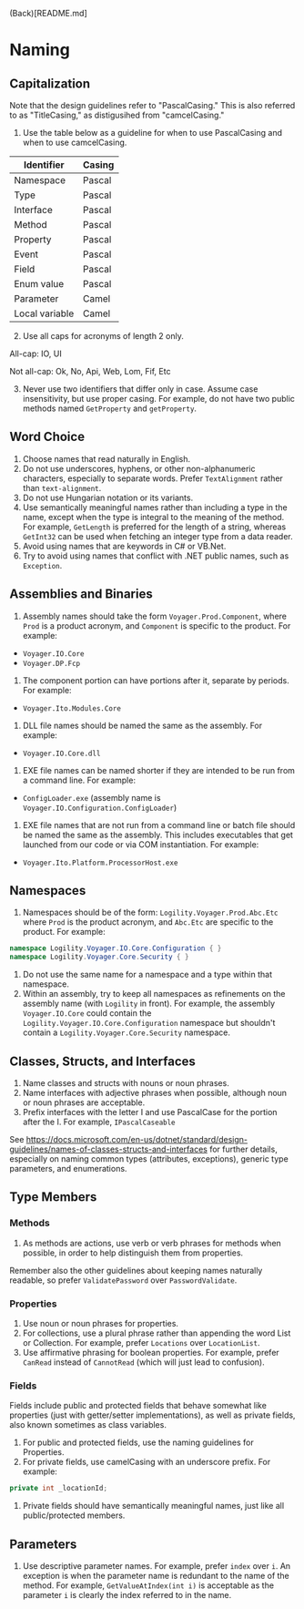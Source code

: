 (Back)[README.md]

# Naming

## Capitalization

Note that the design guidelines refer to "PascalCasing." This is also referred to as "TitleCasing," as distigusihed from "camcelCasing."

1. Use the table below as a guideline for when to use PascalCasing and when to use camcelCasing.

 Identifier | Casing
 ---------- | ------
 Namespace | Pascal 
 Type | Pascal
 Interface | Pascal
 Method | Pascal
 Property | Pascal
 Event | Pascal
 Field | Pascal
 Enum value | Pascal
 Parameter | Camel
 Local variable | Camel

2. Use all caps for acronyms of length 2 only.

 All-cap: IO, UI

 Not all-cap: Ok, No, Api, Web, Lom, Fif, Etc

3. Never use two identifiers that differ only in case. Assume case insensitivity, but use proper casing. For example, do not have two public methods named `GetProperty` and `getProperty`.

## Word Choice

1. Choose names that read naturally in English.
1. Do not use underscores, hyphens, or other non-alphanumeric characters, especially to separate words. Prefer `TextAlignment` rather than `text-alignment`.
1. Do not use Hungarian notation or its variants.
1. Use semantically meaningful names rather than including a type in the name, except when the type is integral to the meaning of the method. For example, `GetLength` is preferred for the length of a string, whereas `GetInt32` can be used when fetching an integer type from a data reader.
1. Avoid using names that are keywords in C# or VB.Net.
1. Try to avoid using names that conflict with .NET public names, such as `Exception`.

## Assemblies and Binaries

1. Assembly names should take the form `Voyager.Prod.Component`, where `Prod` is a product acronym, and `Component` is specific to the product. For example:
 - `Voyager.IO.Core`
 - `Voyager.DP.Fcp`
1. The component portion can have portions after it, separate by periods. For example:
 - `Voyager.Ito.Modules.Core`
1. DLL file names should be named the same as the assembly. For example:
 - `Voyager.IO.Core.dll`
1. EXE file names can be named shorter if they are intended to be run from a command line. For example:
 - `ConfigLoader.exe` (assembly name is `Voyager.IO.Configuration.ConfigLoader`)
1. EXE file names that are not run from a command line or batch file should be named the same as the assembly. This includes executables that get launched from our code or via COM instantiation. For example:
 - `Voyager.Ito.Platform.ProcessorHost.exe`

## Namespaces

1. Namespaces should be of the form: `Logility.Voyager.Prod.Abc.Etc` where `Prod` is the product acronym, and `Abc.Etc` are specific to the product. For example:
 ````csharp
 namespace Logility.Voyager.IO.Core.Configuration { }
 namespace Logility.Voyager.Core.Security { }
 ````
1. Do not use the same name for a namespace and a type within that namespace.
1. Within an assembly, try to keep all namespaces as refinements on the assembly name (with `Logility` in front). For example, the assembly `Voyager.IO.Core` could contain the `Logility.Voyager.IO.Core.Configuration` namespace but shouldn't contain a `Logility.Voyager.Core.Security` namespace.

## Classes, Structs, and Interfaces

1. Name classes and structs with nouns or noun phrases.
1. Name interfaces with adjective phrases when possible, although noun or noun phrases are acceptable.
1. Prefix interfaces with the letter I and use PascalCase for the portion after the I. For example, `IPascalCaseable`

See https://docs.microsoft.com/en-us/dotnet/standard/design-guidelines/names-of-classes-structs-and-interfaces for further details, especially on naming common types (attributes, exceptions), generic type parameters, and enumerations.

## Type Members

### Methods

1. As methods are actions, use verb or verb phrases for methods when possible, in order to help distinguish them from properties.

Remember also the other guidelines about keeping names naturally readable, so prefer `ValidatePassword` over `PasswordValidate`.

### Properties

1. Use noun or noun phrases for properties.
1. For collections, use a plural phrase rather than appending the word List or Collection. For example, prefer `Locations` over `LocationList`.
1. Use affirmative phrasing for boolean properties. For example, prefer `CanRead` instead of `CannotRead` (which will just lead to confusion).

### Fields

Fields include public and protected fields that behave somewhat like properties (just with getter/setter implementations), as well as private fields, also known sometimes as class variables.

1. For public and protected fields, use the naming guidelines for Properties.
1. For private fields, use camelCasing with an underscore prefix. For example:
 ````csharp
 private int _locationId;
 ````
1. Private fields should have semantically meaningful names, just like all public/protected members.

## Parameters

1. Use descriptive parameter names. For example, prefer `index` over `i`. An exception is when the parameter name is redundant to the name of the method. For example, `GetValueAtIndex(int i)` is acceptable as the parameter `i` is clearly the index referred to in the name.
